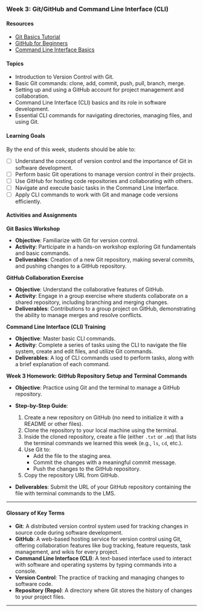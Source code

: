 ### Week 3: Git/GitHub and Command Line Interface (CLI)

#### Resources
- [Git Basics Tutorial](https://git-scm.com/book/en/v2/Getting-Started-Git-Basics)
- [GitHub for Beginners](https://product.hubspot.com/blog/git-and-github-tutorial-for-beginners)
- [Command Line Interface Basics](https://www.codecademy.com/articles/command-line-interface)

#### Topics
- Introduction to Version Control with Git.
- Basic Git commands: clone, add, commit, push, pull, branch, merge.
- Setting up and using a GitHub account for project management and collaboration.
- Command Line Interface (CLI) basics and its role in software development.
- Essential CLI commands for navigating directories, managing files, and using Git.

#### Learning Goals
By the end of this week, students should be able to:
- [ ] Understand the concept of version control and the importance of Git in software development.
- [ ] Perform basic Git operations to manage version control in their projects.
- [ ] Use GitHub for hosting code repositories and collaborating with others.
- [ ] Navigate and execute basic tasks in the Command Line Interface.
- [ ] Apply CLI commands to work with Git and manage code versions efficiently.

#### Activities and Assignments

**Git Basics Workshop**
- **Objective**: Familiarize with Git for version control.
- **Activity**: Participate in a hands-on workshop exploring Git fundamentals and basic commands.
- **Deliverables**: Creation of a new Git repository, making several commits, and pushing changes to a GitHub repository.

**GitHub Collaboration Exercise**
- **Objective**: Understand the collaborative features of GitHub.
- **Activity**: Engage in a group exercise where students collaborate on a shared repository, including branching and merging changes.
- **Deliverables**: Contributions to a group project on GitHub, demonstrating the ability to manage merges and resolve conflicts.

**Command Line Interface (CLI) Training**
- **Objective**: Master basic CLI commands.
- **Activity**: Complete a series of tasks using the CLI to navigate the file system, create and edit files, and utilize Git commands.
- **Deliverables**: A log of CLI commands used to perform tasks, along with a brief explanation of each command.

**Week 3 Homework: GitHub Repository Setup and Terminal Commands**
- **Objective**: Practice using Git and the terminal to manage a GitHub repository.

- **Step-by-Step Guide**:
  1. Create a new repository on GitHub (no need to initialize it with a README or other files).
  2. Clone the repository to your local machine using the terminal.
  3. Inside the cloned repository, create a file (either `.txt` or `.md`) that lists the terminal commands we learned this week (e.g., `ls`, `cd`, etc.).
  4. Use Git to:
     - Add the file to the staging area.
     - Commit the changes with a meaningful commit message.
     - Push the changes to the GitHub repository.
  5. Copy the repository URL from GitHub.

- **Deliverables**: Submit the URL of your GitHub repository containing the file with terminal commands to the LMS.



---

#### Glossary of Key Terms
- **Git**: A distributed version control system used for tracking changes in source code during software development.
- **GitHub**: A web-based hosting service for version control using Git, offering collaboration features like bug tracking, feature requests, task management, and wikis for every project.
- **Command Line Interface (CLI)**: A text-based interface used to interact with software and operating systems by typing commands into a console.
- **Version Control**: The practice of tracking and managing changes to software code.
- **Repository (Repo)**: A directory where Git stores the history of changes to your project files.

---

